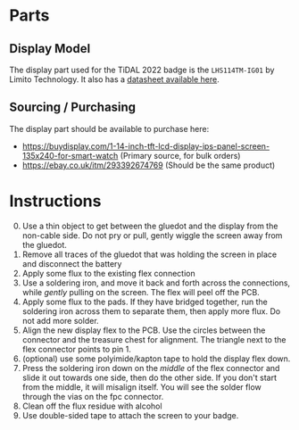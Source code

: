 # Parts

## Display Model

The display part used for the TiDAL 2022 badge is the `LHS114TM-IG01` by Limito Technology. It also has a [datasheet available here](https://github.com/emfcamp/TiDAL-Hardware/blob/main/datasheets/ER-TFT1.14-1_Datasheet.pdf).

## Sourcing / Purchasing

The display part should be available to purchase here:
- https://buydisplay.com/1-14-inch-tft-lcd-display-ips-panel-screen-135x240-for-smart-watch (Primary source, for bulk orders)
- https://ebay.co.uk/itm/293392674769 (Should be the same product)

# Instructions

0. Use a thin object to get between the gluedot and the display from the non-cable side. Do not pry or pull, gently wiggle the screen away from the gluedot.
1. Remove all traces of the gluedot that was holding the screen in place and disconnect the battery
2. Apply some flux to the existing flex connection
3. Use a soldering iron, and move it back and forth across the connections, while *gently* pulling on the screen. The flex will peel off the PCB.
4. Apply some flux to the pads. If they have bridged together, run the soldering iron across them to separate them, then apply more flux. Do not add more solder.
5. Align the new display flex to the PCB. Use the circles between the connector and the treasure chest for alignment. The triangle next to the flex connector points to pin 1.
6. (optional) use some polyimide/kapton tape to hold the display flex down.
7. Press the soldering iron down on the *middle* of the flex connector and slide it out towards one side, then do the other side. If you don't start from the middle, it will misalign itself. You will see the solder flow through the vias on the fpc connector.
8. Clean off the flux residue with alcohol
9. Use double-sided tape to attach the screen to your badge. 
